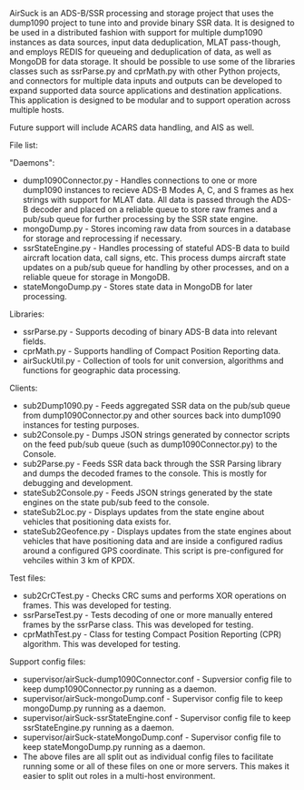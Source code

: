 AirSuck is an ADS-B/SSR processing and storage project that uses the dump1090 project to tune into and provide binary SSR data. It is designed to be used in a distributed fashion with support for multiple dump1090 instances as data sources, input data deduplication, MLAT pass-though, and employs REDIS for queueing and deduplication of data, as well as MongoDB for data storage. It should be possible to use some of the libraries classes such as ssrParse.py and cprMath.py with other Python projects, and connectors for multiple data inputs and outputs can be developed to expand supported data source applications and destination applications. This application is designed to be modular and to support operation across multiple hosts.

Future support will include ACARS data handling, and AIS as well.

File list:

"Daemons":
  - dump1090Connector.py - Handles connections to one or more dump1090 instances to recieve ADS-B Modes A, C, and S frames as hex strings with support for MLAT data. All data is passed through the ADS-B decoder and placed on a reliable queue to store raw frames and a pub/sub queue for further processing by the SSR state engine.
  - mongoDump.py - Stores incoming raw data from sources in a database for storage and reprocessing if necessary.
  - ssrStateEngine.py - Handles processing of stateful ADS-B data to build aircraft location data, call signs, etc. This process dumps aircraft state updates on a pub/sub queue for handling by other processes, and on a reliable queue for storage in MongoDB.
  - stateMongoDump.py - Stores state data in MongoDB for later processing.

Libraries:
  - ssrParse.py - Supports decoding of binary ADS-B data into relevant fields.
  - cprMath.py - Supports handling of Compact Position Reporting data.
  - airSuckUtil.py - Collection of tools for unit conversion, algorithms and functions for geographic data processing.

Clients:
  - sub2Dump1090.py - Feeds aggregated SSR data on the pub/sub queue from dump1090Connector.py and other sources back into dump1090 instances for testing purposes.
  - sub2Console.py - Dumps JSON strings generated by connector scripts on the feed pub/sub queue (such as dump1090Connector.py) to the Console.
  - sub2Parse.py - Feeds SSR data back through the SSR Parsing library and dumps the decoded frames to the console. This is mostly for debugging and development.
  - stateSub2Console.py - Feeds JSON strings generated by the state engines on the state pub/sub feed to the console.
  - stateSub2Loc.py - Displays updates from the state engine about vehicles that positioning data exists for.
  - stateSub2Geofence.py - Displays updates from the state engines about vehicles that have positioning data and are inside a configured radius around a configured GPS coordinate. This script is pre-configured for vehciles within 3 km of KPDX.

Test files:
  - sub2CrCTest.py - Checks CRC sums and performs XOR operations on frames. This was developed for testing.
  - ssrParseTest.py - Tests decoding of one or more manually entered frames by the ssrParse class. This was developed for testing.
  - cprMathTest.py - Class for testing Compact Position Reporting (CPR) algorithm. This was developed for testing.

Support config files:
  - supervisor/airSuck-dump1090Connector.conf - Supversior config file to keep dump1090Connector.py running as a daemon. 
  - supervisor/airSuck-mongoDump.conf - Supervisor config file to keep mongoDump.py running as a daemon.
  - supervisor/airSuck-ssrStateEngine.conf - Supervisor config file to keep ssrStateEngine.py running as a daemon.
  - supervisor/airSuck-stateMongoDump.conf - Supervisor config file to keep stateMongoDump.py running as a daemon.
  - The above files are all split out as individual config files to facilitate running some or all of these files on one or more servers. This makes it easier to split out roles in a multi-host environment.
